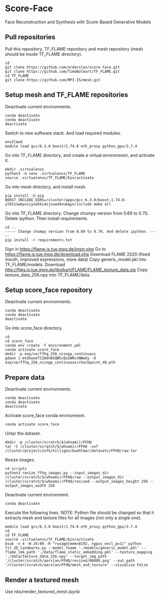 # Score-Face

Face Reconstruction and Synthesis with Score-Based Generative Models

## Pull repositories

Pull this repository, TF_FLAME repository and mesh repository (mesh should be inside TF_FLAME directory).

```
cd
git clone https://github.com/ardarslan/score-face.git
git clone https://github.com/TimoBolkart/TF_FLAME.git
cd TF_FLAME
git clone https://github.com/MPI-IS/mesh.git
```

## Setup mesh and TF_FLAME repositories

Deactivate current environments.
```
conda deactivate
conda deactivate
deactivate
```

Switch to new software stack. And load required modules.
```
env2lmod
module load gcc/6.3.0 boost/1.74.0 eth_proxy python_gpu/3.7.4
```

Go into TF_FLAME directory, and create a virtual environment, and activate it.
```
mkdir .virtualenvs
python3 -m venv .virtualenvs/TF_FLAME
source .virtualenvs/TF_FLAME/bin/activate
```

Go into mesh directory, and install mesh.
```
pip install -U pip
BOOST_INCLUDE_DIRS=/cluster/apps/gcc-6.3.0/boost-1.74.0-yl65iuwmyxsiyxehki4zjnued4nubqyn/include make all
```

Go into TF_FLAME directory. Change chumpy version from 0.69 to 0.70. Delete ipython. Then install requirements.
```
cd ..
----- Change chumpy version from 0.69 to 0.70. And delete ipython. -----
pip install -r requirements.txt
```

Sign in https://flame.is.tue.mpg.de/login.php
Go to https://flame.is.tue.mpg.de/download.php
Download FLAME 2020 (fixed mouth, improved expressions, more data)
Copy generic_model.pkl into TF_FLAME/models.
Download http://files.is.tue.mpg.de/tbolkart/FLAME/FLAME_texture_data.zip
Copy texture_data_256.npy into TF_FLAME/data.

## Setup score_face repository

Deactivate current environments.
```
conda deactivate
conda deactivate
deactivate
```

Go into score_face directory.
```
cd
cd score_face
conda env create -f environment.yml
conda activate score_face
mkdir -p exp/ve/ffhq_256_ncsnpp_continuous
gdown 1-mtdSwuefIZA0n85QWScQo2WRvJNWwUy -O exp/ve/ffhq_256_ncsnpp_continuous/checkpoint_48.pth
```

## Prepare data

Deactivate current environments.
```
conda deactivate
conda deactivate
deactivate
```

Activate score_face conda environment.
```
conda activate score_face
```

Untar the dataset.
```
mkdir -p /cluster/scratch/$(whoami)/FFHQ
tar -C /cluster/scratch/$(whoami)/FFHQ -xvf /cluster/project/infk/hilliges/buehlmar/datasets/FFHQ/raw.tar
```

Resize images.
```
cd scripts
python3 resize_ffhq_images.py --input_images_dir /cluster/scratch/$(whoami)/FFHQ/raw --output_images_dir /cluster/scratch/$(whoami)/FFHQ/resized --output_images_height 256 --output_images_width 256
```

Deactivate current environment.
```
conda deactivate
```

Execute the following lines. NOTE: Python file should be changed so that it extracts mesh and texture files for all images (not only a single one).
```
module load gcc/6.3.0 boost/1.74.0 eth_proxy python_gpu/3.7.4
cd
cd TF_FLAME
source .virtualenvs/TF_FLAME/bin/activate
bsub -n 4 -W 24:00 -R "rusage[mem=8192, ngpus_excl_p=1]" python fit_2D_landmarks.py --model_fname './models/generic_model.pkl' --flame_lmk_path './data/flame_static_embedding.pkl' --texture_mapping './data/texture_data_256.npy' --target_img_path '/cluster/scratch/aarslan/FFHQ/resized/00009.png' --out_path '/cluster/scratch/aarslan/FFHQ/mesh_and_texture' --visualize False
```

## Render a textured mesh

Use nbs/render_textured_mesh.ipynb
